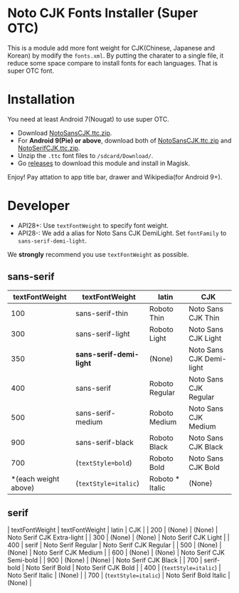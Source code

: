 # Noto CJK Fonts Installer (Super OTC)
This is a module add more font weight for CJK(Chinese, Japanese and Korean) by modify the `fonts.xml`.
By putting the charater to a single file, it reduce some space compare to install fonts for each languages.
That is super OTC font.

# Installation
You need at least Android 7(Nougat) to use super OTC.
- Download [NotoSansCJK.ttc.zip](https://noto-website-2.storage.googleapis.com/pkgs/NotoSansCJK.ttc.zip).
- For **Android 9(Pie) or above**, download both of [NotoSansCJK.ttc.zip](https://noto-website-2.storage.googleapis.com/pkgs/NotoSansCJK.ttc.zip) 
and [NotoSerifCJK.ttc.zip](https://noto-website-2.storage.googleapis.com/pkgs/NotoSerifCJK.ttc.zip).
- Unzip the `.ttc` font files to `/sdcard/Download/`.
- Go [releases](https://github.com/WordlessEcho/Noto-Super-OTC-Installer/releases) to download this module and install in Magisk.

Enjoy! Pay attation to app title bar, drawer and Wikipedia(for Android 9+).

# Developer
- API28+: Use `textFontWeight` to specify font weight.
- API28-: We add a alias for Noto Sans CJK DemiLight. Set `fontFamily` to `sans-serif-demi-light`.

We **strongly** recommend you use `textFontWeight` as possible.

## sans-serif

| textFontWeight | textFontWeight | latin | CJK |
| --- | --- | --- | --- |
| 100 | sans-serif-thin | Roboto Thin | Noto Sans CJK Thin |
| 300 | sans-serif-light | Roboto Light | Noto Sans CJK Light |
| 350 | **sans-serif-demi-light** | (None) | Noto Sans CJK Demi-light |
| 400 | sans-serif | Roboto Regular | Noto Sans CJK Regular |
| 500 | sans-serif-medium | Roboto Medium | Noto Sans CJK Medium |
| 900 | sans-serif-black | Roboto Black | Noto Sans CJK Black |
| 700 | (`textStyle=bold`) | Roboto Bold | Noto Sans CJK Bold |
| *(each weight above) | (`textStyle=italic`) | Roboto * Italic | (None) |

## serif

| textFontWeight | textFontWeight | latin | CJK |
| 200 | (None) | (None) | Noto Serif CJK Extra-light |
| 300 | (None) | (None) | Noto Serif CJK Light |
| 400 | serif | Noto Serif Regular | Noto Serif CJK Regular |
| 500 | (None) | (None) | Noto Serif CJK Medium |
| 600 | (None) | (None) | Noto Serif CJK Semi-bold |
| 900 | (None) | (None) | Noto Serif CJK Black |
| 700 | serif-bold | Noto Serif Bold | Noto Serif CJK Bold |
| 400 | (`textStyle=italic`) | Noto Serif Italic | (None) |
| 700 | (`textStyle=italic`) | Noto Serif Bold Italic | (None) |
